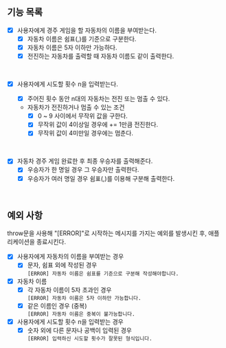 ## 기능 목록

- [x] 사용자에게 경주 게임을 할 자동차의 이름을 부여받는다.
  - [x] 자동차 이름은 쉼표(,)를 기준으로 구분한다.
  - [x] 자동차 이름은 5자 이하만 가능하다.
  - [x] 전진하는 자동차를 출력할 때 자동차 이름도 같이 출력한다.

<br>

- [x] 사용자에게 시도할 횟수 n을 입력받는다.

  - [x] 주어진 횟수 동안 n대의 자동차는 전진 또는 멈출 수 있다.

  - 자동차가 전진하거나 멈출 수 있는 조건
    - [x] 0 ~ 9 사이에서 무작위 값을 구한다.
    - [x] 무작위 값이 4이상일 경우에 += 1만큼 전진한다.
    - [x] 무작위 값이 4미만일 경우에는 멈춘다.

<br>

- [x] 자동차 경주 게임 완료한 후 최종 우승자를 출력해준다.
  - [x] 우승자가 한 명일 경우 그 우승자만 출력한다.
  - [x] 우승자가 여러 명일 경우 쉼표(,)를 이용해 구분해 출력한다.

<br>

## 예외 사항

throw문을 사용해 "[ERROR]"로 시작하는 메시지를 가지는 예외를 발생시킨 후, 애플리케이션을 종료시킨다.

- [x] 사용자에게 자동차의 이름을 부여받는 경우
  - [x] 문자, 쉼표 외에 작성된 경우  
         `[ERROR] 자동차 이름은 쉼표를 기준으로 구분해 작성해야합니다.`
- [x] 자동차 이름
  - [x] 각 자동차 이름이 5자 초과인 경우  
         `[ERROR] 자동차 이름은 5자 이하만 가능합니다.`
  - [x] 같은 이름인 경우 (중복)  
         `[ERROR] 자동차 이름은 중복이 불가능합니다.`
- [x] 사용자에게 시도할 횟수 n을 입력받는 경우
  - [x] 숫자 외에 다른 문자나 공백이 입력된 경우  
         `[ERROR] 입력하신 시도할 횟수가 잘못된 형식입니다.`
